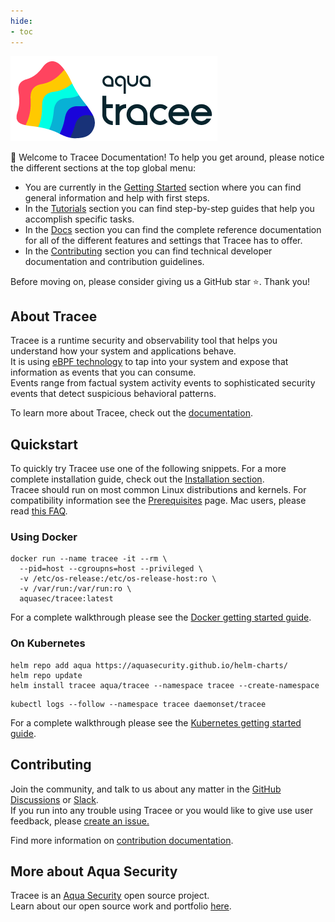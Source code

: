 ```yaml
---
hide:
- toc
---
```

![Tracee Logo >](images/tracee.png)

👋 Welcome to Tracee Documentation! To help you get around, please notice the different sections at the top global menu:

- You are currently in the [Getting Started](./) section where you can find general information and help with first steps.
- In the [Tutorials](./tutorials/overview) section you can find step-by-step guides that help you accomplish specific tasks.
- In the [Docs](./docs/overview) section you can find the complete reference documentation for all of the different features and settings that Tracee has to offer.
- In the [Contributing](./contributing/overview) section you can find technical developer documentation and contribution guidelines.

<!-- links that differ between docs and readme -->
[installation]:./docs/install/index.md
[docker-guide]:./docs/install/docker.md
[kubernetes-guide]:./docs/install/kubernetes.md
[prereqs]:./docs/install/prerequisites.md
[macfaq]:./docs/advanced/mac.md
<!-- everything below is copied from readme -->

Before moving on, please consider giving us a GitHub star ⭐️. Thank you!

## About Tracee

Tracee is a runtime security and observability tool that helps you understand how your system and applications behave.  
It is using [eBPF technology](https://ebpf.io/what-is-ebpf/) to tap into your system and expose that information as events that you can consume.  
Events range from factual system activity events to sophisticated security events that detect suspicious behavioral patterns.

To learn more about Tracee, check out the [documentation](https://aquasecurity.github.io/tracee/). 

## Quickstart

To quickly try Tracee use one of the following snippets. For a more complete installation guide, check out the [Installation section][installation].  
Tracee should run on most common Linux distributions and kernels. For compatibility information see the [Prerequisites][prereqs] page. Mac users, please read [this FAQ](macfaq).

### Using Docker

```shell
docker run --name tracee -it --rm \
  --pid=host --cgroupns=host --privileged \
  -v /etc/os-release:/etc/os-release-host:ro \
  -v /var/run:/var/run:ro \
  aquasec/tracee:latest
```

For a complete walkthrough please see the [Docker getting started guide][docker-guide].

### On Kubernetes

```shell
helm repo add aqua https://aquasecurity.github.io/helm-charts/
helm repo update
helm install tracee aqua/tracee --namespace tracee --create-namespace
```

```shell
kubectl logs --follow --namespace tracee daemonset/tracee
```

For a complete walkthrough please see the [Kubernetes getting started guide][kubernetes-guide].

## Contributing
  
Join the community, and talk to us about any matter in the [GitHub Discussions](https://github.com/aquasecurity/tracee/discussions) or [Slack](https://slack.aquasec.com).  
If you run into any trouble using Tracee or you would like to give use user feedback, please [create an issue.](https://github.com/aquasecurity/tracee/issues)

Find more information on [contribution documentation](./contributing/overview/).

## More about Aqua Security

Tracee is an [Aqua Security](https://aquasec.com) open source project.  
Learn about our open source work and portfolio [here](https://www.aquasec.com/products/open-source-projects/).
